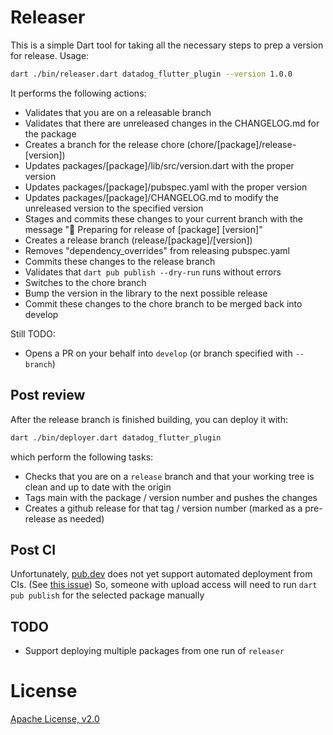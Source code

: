 # Releaser

This is a simple Dart tool for taking all the necessary steps to prep a version
for release. Usage:

```bash
dart ./bin/releaser.dart datadog_flutter_plugin --version 1.0.0
```

It performs the following actions:

* Validates that you are on a releasable branch
* Validates that there are unreleased changes in the CHANGELOG.md for the
  package
* Creates a branch for the release chore (chore/[package]/release-[version])
* Updates packages/[package]/lib/src/version.dart with the proper version
* Updates packages/[package]/pubspec.yaml with the proper version
* Updates packages/[package]/CHANGELOG.md to modify the unreleased version to
  the specified version
* Stages and commits these changes to your current branch with the message "🚀
  Preparing for release of [package] [version]"
* Creates a release branch (release/[package]/[version])
* Removes "dependency_overrides" from releasing pubspec.yaml
* Commits these changes to the release branch
* Validates that `dart pub publish --dry-run` runs without errors
* Switches to the chore branch
* Bump the version in the library to the next possible release
* Commit these changes to the chore branch to be merged back into develop

Still TODO:
* Opens a PR on your behalf into `develop` (or branch specified with `--branch`)

## Post review

After the release branch is finished building, you can deploy it with:

```bash
dart ./bin/deployer.dart datadog_flutter_plugin
```

which perform the following tasks:

* Checks that you are on a `release` branch and that your working tree is
  clean and up to date with the origin
* Tags main with the package / version number and pushes the changes
* Creates a github release for that tag / version number (marked as a
  pre-release as needed)

## Post CI

Unfortunately, [pub.dev](https://pub.dev/) does not yet support automated
deployment from CIs. (See [this
issue](https://github.com/dart-lang/pub-dev/issues/5388)) So, someone with
upload access will need to run `dart pub publish` for the selected package
manually


## TODO

* Support deploying multiple packages from one run of `releaser`

# License

[Apache License, v2.0](LICENSE)